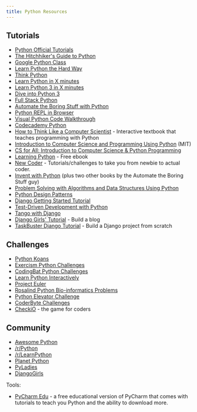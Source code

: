 ```yaml
---
title: Python Resources
---
```

## Tutorials

*   <a href='https://docs.python.org/3/tutorial/' target='_blank' rel='nofollow'>Python Official Tutorials</a>
*   <a href='https://python-guide.readthedocs.org/en/latest/' target='_blank' rel='nofollow'>The Hitchhiker's Guide to Python</a>
*   <a href='https://developers.google.com/edu/python/' target='_blank' rel='nofollow'>Google Python Class</a>
*   <a href='http://learnpythonthehardway.org/book/' target='_blank' rel='nofollow'>Learn Python the Hard Way</a>
*   <a href='http://www.greenteapress.com/thinkpython/html/index.html' target='_blank' rel='nofollow'>Think Python</a>
*   <a href='https://learnxinyminutes.com/docs/python/' target='_blank' rel='nofollow'>Learn Python in X minutes</a>
*   <a href='https://learnxinyminutes.com/docs/python3/' target='_blank' rel='nofollow'>Learn Python 3 in X minutes</a>
*   <a href='http://www.diveintopython3.net/' target='_blank' rel='nofollow'>Dive into Python 3</a>
*   <a href='http://www.fullstackpython.com/' target='_blank' rel='nofollow'>Full Stack Python</a>
*   <a href='https://automatetheboringstuff.com/' target='_blank' rel='nofollow'>Automate the Boring Stuff with Python</a>
*   <a href='https://repl.it/languages/python3' target='_blank' rel='nofollow'>Python REPL in Browser</a>
*   <a href='http://pythontutor.com/' target='_blank' rel='nofollow'>Visual Python Code Walkthrough</a>
*   <a href='https://www.codecademy.com/learn/python' target='_blank' rel='nofollow'>Codecademy Python</a>
*   <a href='http://interactivepython.org/runestone/static/thinkcspy/index.html' target='_blank' rel='nofollow'>How to Think Like a Computer Scientist</a> - Interactive textbook that teaches programming with Python
*   <a href='https://www.edx.org/course/introduction-computer-science-mitx-6-00-1x-8' target='_blank' rel='nofollow'>Introduction to Computer Science and Programming Using Python</a> (MIT)
*   <a href='https://www.edx.org/course/cs-all-introduction-computer-science-harveymuddx-cs005x-0' target='_blank' rel='nofollow'>CS for All: Introduction to Computer Science & Python Programming</a>
*   <a href='https://www.packtpub.com/packt/free-ebook/learning-python' target='_blank' rel='nofollow'>Learning Python</a> - Free ebook
*   <a href='http://newcoder.io/' target='_blank' rel='nofollow'>New Coder</a> - Tutorials/challenges to take you from newbie to actual coder.
*   <a href='https://inventwithpython.com/' target='_blank' rel='nofollow'>Invent with Python</a> (plus two other books by the Automate the Boring Stuff guy)
*   <a href='http://interactivepython.org/runestone/static/pythonds/index.html' target='_blank' rel='nofollow'>Problem Solving with Algorithms and Data Structures Using Python</a>
*   <a href='https://github.com/faif/python-patterns' target='_blank' rel='nofollow'>Python Design Patterns</a>
*   <a href='https://www.djangoproject.com/start/' target='_blank' rel='nofollow'>Django Getting Started Tutorial</a>
*   <a href='http://chimera.labs.oreilly.com/books/1234000000754/index.html' target='_blank' rel='nofollow'>Test-Driven Development with Python</a>
*   <a href='http://www.tangowithdjango.com/' target='_blank' rel='nofollow'>Tango with Django</a>
*   <a href='http://tutorial.djangogirls.org/en/' target='_blank' rel='nofollow'>Django Girls' Tutorial</a> - Build a blog
*   <a href='http://www.marinamele.com/taskbuster-django-tutorial' target='_blank' rel='nofollow'>TaskBuster Django Tutorial</a> - Build a Django project from scratch

## Challenges

*   <a href='https://github.com/gregmalcolm/python_koans' target='_blank' rel='nofollow'>Python Koans</a>
*   <a href='http://exercism.io/languages/python' target='_blank' rel='nofollow'>Exercism Python Challenges</a>
*   <a href='http://codingbat.com/python' target='_blank' rel='nofollow'>CodingBat Python Challenges</a>
*   <a href='http://www.learnpython.org/' target='_blank' rel='nofollow'>Learn Python Interactively</a>
*   <a href='http://projecteuler.net/' target='_blank' rel='nofollow'>Project Euler</a>
*   <a href='http://rosalind.info/problems/locations/' target='_blank' rel='nofollow'>Rosalind Python Bio-informatics Problems</a>
*   <a href='https://github.com/mshang/python-elevator-challenge' target='_blank' rel='nofollow'>Python Elevator Challenge</a>
*   <a href='https://coderbyte.com/' target='_blank' rel='nofollow'>CoderByte Challenges</a>
*   <a href='https://checkio.org' target='_blank' rel='nofollow'>CheckiO</a> - the game for coders

## Community

*   <a href='https://github.com/vinta/awesome-python' target='_blank' rel='nofollow'>Awesome Python</a>
*   <a href='https://www.reddit.com/r/python' target='_blank' rel='nofollow'>/r/Python</a>
*   <a href='https://www.reddit.com/r/learnpython' target='_blank' rel='nofollow'>/r/LearnPython</a>
*   <a href='http://planetpython.org/' target='_blank' rel='nofollow'>Planet Python</a>
*   <a href='http://www.pyladies.com/' target='_blank' rel='nofollow'>PyLadies</a>
*   <a href='https://djangogirls.org/' target='_blank' rel='nofollow'>DjangoGirls</a>

Tools:

*   <a href='https://www.jetbrains.com/pycharm-edu/' target='_blank' rel='nofollow'>PyCharm Edu</a> - a free educational version of PyCharm that comes with tutorials to teach you Python and the ability to download more.
